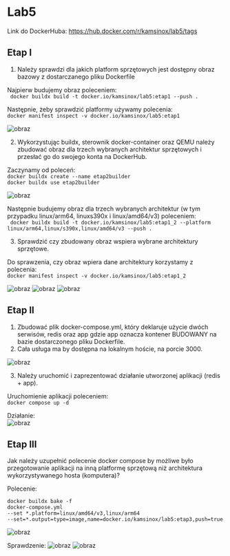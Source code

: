 # Lab5

 Link do DockerHuba: https://hub.docker.com/r/kamsinox/lab5/tags
 
Etap I
-
1. Należy sprawdzi dla jakich platform sprzętowych jest dostępny obraz bazowy z dostarczanego pliku Dockerfile

Najpierw budujemy obraz poleceniem: <br>
``` docker buildx build -t docker.io/kamsinox/lab5:etap1 --push .```

Następnie, żeby sprawdzić platformy używamy polecenia: <br>
``` docker manifest inspect -v docker.io/kamsinox/lab5:etap1 ```

![obraz](https://user-images.githubusercontent.com/92575198/203360331-1b9101c5-f3d2-4e71-8a13-8b7ca27b5cee.png)


2. Wykorzystując buildx, sterownik docker-container oraz QEMU należy zbudować obraz dla trzech wybranych architektur sprzętowych i przesłać go do swojego konta na DockerHub.

Zaczynamy od poleceń: <br>
``` docker buildx create --name etap2builder ``` <br>
``` docker buildx use etap2builder ```

![obraz](https://user-images.githubusercontent.com/92575198/203361379-fddf58f5-5153-40af-a879-c867104ca662.png)

Następnie budujemy obraz dla trzech wybranych architektur (w tym przypadku linux/arm64, linuxs390x i linux/amd64/v3) poleceniem: <br>
``` docker buildx build -t docker.io/kamsinox/lab5:etap1_2 --platform linux/arm64,linux/s390x,linux/amd64/v3 --push .```

3. Sprawdzić czy zbudowany obraz wspiera wybrane architektury sprzętowe.

Do sprawzenia, czy obraz wpiera dane architektury korzystamy z polecenia: <br>
``` docker manifest inspect -v docker.io/kamsinox/lab5:etap1_2 ```

![obraz](https://user-images.githubusercontent.com/92575198/203364872-658a7afa-7466-48c1-a686-e5f65d5b53d7.png)
![obraz](https://user-images.githubusercontent.com/92575198/203364940-31266466-32c5-4174-bf9d-ff8a9fd2f626.png)
![obraz](https://user-images.githubusercontent.com/92575198/203364989-83fe6238-5ae9-42a2-b040-4d1bdf9cd590.png)


Etap II
-
1. Zbudować plik docker-compose.yml, który deklaruje użycie dwóch serwisów, redis oraz app gdzie app oznacza kontener BUDOWANY na bazie dostarczonego pliku Dockerfile.
2. Cała usługa ma by dostępna na lokalnym hoście, na porcie 3000.

![obraz](https://user-images.githubusercontent.com/92575198/203365477-ffdf8be6-8048-4617-ab35-a90cd697943e.png)

3. Należy uruchomić i zaprezentować działanie utworzonej aplikacji (redis + app). <br>

Uruchomienie aplikacji poleceniem: <br>
``` docker compose up -d ``` <br>

Działanie: <br>
![obraz](https://user-images.githubusercontent.com/92575198/203367468-8566d392-9ca3-449c-a6d9-fefbc60fba27.png)


Etap III
-
Jak należy uzupełnić polecenie docker compose by możliwe było przegotowanie aplikacji na inną platformę sprzętową niż architektura wykorzystywanego hosta (komputera)?

Polecenie:
``` 
docker buildx bake -f 
docker-compose.yml 
--set *.platform=linux/amd64/v3,linux/arm64 
--set=*.output=type=image,name=docker.io/kamsinox/lab5:etap3,push=true
```

![obraz](https://user-images.githubusercontent.com/92575198/203370107-cdf0ef0e-6445-4bda-97a1-388ca8f71aff.png)

Sprawdzenie:
![obraz](https://user-images.githubusercontent.com/92575198/203370295-3760724b-f0c4-42eb-b5ce-365c59732e64.png)
![obraz](https://user-images.githubusercontent.com/92575198/203370346-8bb95072-1edc-40f3-b5be-736f1511887c.png)

